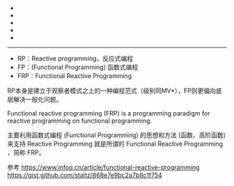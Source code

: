 - []()
- []()
- []()
- []()
- []()


-------------------------------------------------------------------------



- RP：Reactive programming，反应式编程
- FP：(Functional Programming) 函数式编程
- FRP：Functional Reactive Programming

RP本身是建立于观察者模式之上的一种编程范式（级别同MV*），FP则更偏向底层解决一般化问题。



Functional reactive programming (FRP) is a programming paradigm for reactive programming on functional programming.

主要利用函数式编程 (Functional Programming) 的思想和方法 (函数、高阶函数) 来支持 Reactive Programming 就是所谓的 Functional Reactive Programming ，简称 FRP。



参考
https://www.infoq.cn/article/functional-reactive-programming
https://gist.github.com/staltz/868e7e9bc2a7b8c1f754


